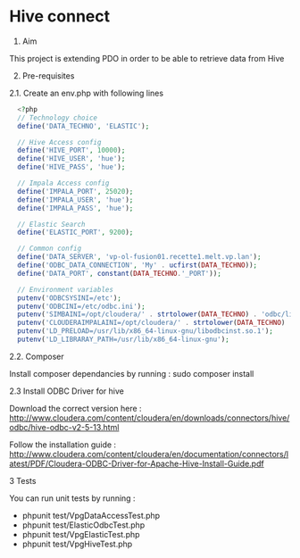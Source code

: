 # Hive connect


1. Aim

  This project is extending PDO in order to be able to retrieve data from Hive

2. Pre-requisites

2.1. Create an env.php with following lines
```PHP
  <?php
  // Technology choice
  define('DATA_TECHNO', 'ELASTIC');

  // Hive Access config
  define('HIVE_PORT', 10000);
  define('HIVE_USER', 'hue');
  define('HIVE_PASS', 'hue');

  // Impala Access config
  define('IMPALA_PORT', 25020);
  define('IMPALA_USER', 'hue');
  define('IMPALA_PASS', 'hue');

  // Elastic Search
  define('ELASTIC_PORT', 9200);

  // Common config
  define('DATA_SERVER', 'vp-ol-fusion01.recette1.melt.vp.lan');
  define('ODBC_DATA_CONNECTION', 'My' . ucfirst(DATA_TECHNO));
  define('DATA_PORT', constant(DATA_TECHNO.'_PORT'));

  // Environment variables
  putenv('ODBCSYSINI=/etc');
  putenv('ODBCINI=/etc/odbc.ini');
  putenv('SIMBAINI=/opt/cloudera/' . strtolower(DATA_TECHNO) . 'odbc/lib/64/cloudera.' . strtolower(DATA_TECHNO) . 'odbc.ini');
  putenv('CLOUDERAIMPALAINI=/opt/cloudera/' . strtolower(DATA_TECHNO) . 'odbc/lib/64/cloudera.' . strtolower(DATA_TECHNO) . 'odbc.ini');
  putenv('LD_PRELOAD=/usr/lib/x86_64-linux-gnu/libodbcinst.so.1');
  putenv('LD_LIBRARAY_PATH=/usr/lib/x86_64-linux-gnu');
```


2.2. Composer

Install composer dependancies by running : sudo composer install

    
2.3 Install ODBC Driver for hive
    
Download the correct version here : http://www.cloudera.com/content/cloudera/en/downloads/connectors/hive/odbc/hive-odbc-v2-5-13.html

Follow the installation guide : http://www.cloudera.com/content/cloudera/en/documentation/connectors/latest/PDF/Cloudera-ODBC-Driver-for-Apache-Hive-Install-Guide.pdf

3 Tests

  You can run unit tests by running : 
  - phpunit test/VpgDataAccessTest.php
  - phpunit test/ElasticOdbcTest.php
  - phpunit test/VpgElasticTest.php
  - phpunit test/VpgHiveTest.php
